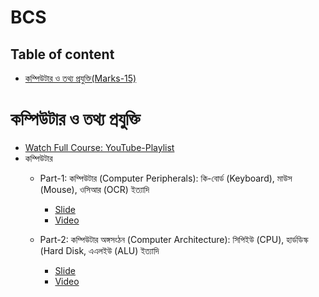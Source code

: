 # BCS
## Table of content
- [কম্পিউটার ও তথ্য প্রযুক্তি(Marks-15)](#কম্পিউটার-ও-তথ্য-প্রযুক্তি)

# কম্পিউটার ও তথ্য প্রযুক্তি 
- [Watch Full Course: YouTube-Playlist](https://www.youtube.com/playlist?list=PLxgggrEKTYF1zyX0BnZeb9GBj1KXQu_eo)
- কম্পিউটার
   - Part-1: কম্পিউটার (Computer Peripherals): কি-বোর্ড (Keyboard), মাউস (Mouse), ওসিআর (OCR) ইত্যাদি
     - [Slide](https://www.canva.com/design/DAGtikSQ40g/QKiF4k0gXvvc1XDqdwPXBA/edit?utm_content=DAGtikSQ40g&utm_campaign=designshare&utm_medium=link2&utm_source=sharebutton)
     - [Video](https://www.youtube.com/watch?v=q5w7mteEgxs&t=18s) 
          
   - Part-2: কম্পিউটার অঙ্গসংঠন (Computer Architecture): সিপিইউ (CPU), হার্ডডিস্ক (Hard Disk, এএলইউ (ALU) ইত্যাদি
     - [Slide](https://www.canva.com/design/DAGtlnugdfk/JXW6l0A-S6Pva8lJHdS80Q/edit?utm_content=DAGtlnugdfk&utm_campaign=designshare&utm_medium=link2&utm_source=sharebutton)
     - [Video](https://youtu.be/ziukBYBZrcw?si=cYuBbE2NiU47IhHE)
